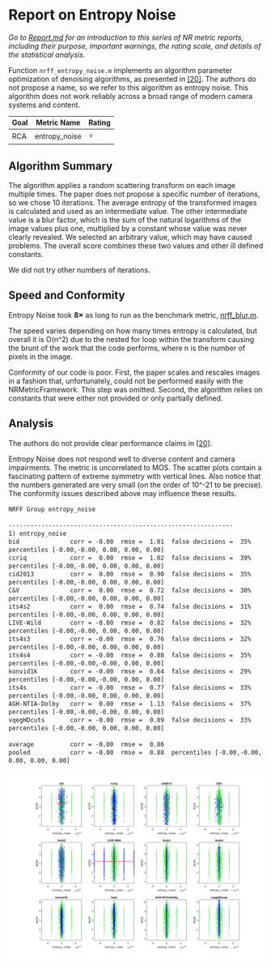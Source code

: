 # Report on Entropy Noise

_Go to [Report.md](Report.md) for an introduction to this series of NR metric reports, including their purpose, important warnings, the rating scale, and details of the statistical analysis._ 

Function `nrff_entropy_noise.m` implements an algorithm parameter optimization of denoising algorithms, as presented in [[20]](Publications.md). The authors do not propose a name, so we refer to this algorithm as entropy noise. This algorithm does not work reliably across a broad range of modern camera systems and content. 

Goal | Metric Name|Rating
-----|------------|------
RCA  | entropy_noise | :star:

## Algorithm Summary
The algorithm applies a random scattering transform on each image multiple times. The paper does not propose a specific number of iterations, so we chose 10 iterations. The average entropy of the transformed images is calculated and used as an intermediate value. The other intermediate value is a blur factor, which is the sum of the natural logarithms of the image values plus one, multiplied by a constant whose value was never clearly revealed. We selected an arbitrary value, which may have caused problems. The overall score combines these two values and other ill defined constants.

We did not try other numbers of iterations.   

## Speed and Conformity
Entropy Noise took __8×__ as long to run as the benchmark metric, [nrff_blur.m](ReportBlur.md). 

The speed varies depending on how many times entropy is calculated, but overall it is O(n^2) due to the nested for loop within the transform causing the brunt of the work that the code performs, where n is the number of pixels in the image. 

Conformity of our code is poor. First, the paper scales and rescales images in a fashion that, unfortunately, could not be performed easily with the NRMetricFramework. This step was omitted. Second, the algorithm relies on constants that were either not provided or only partially defined. 

## Analysis
The authors do not provide clear performance claims in [[20]](Publications.md). 

Entropy Noise does not respond well to diverse content and camera impairments. The metric is uncorrelated to MOS. The scatter plots contain a fascinating pattern of extreme symmetry with vertical lines. Also notice that the numbers generated are very small (on the order of 10^-21 to be precise). The conformity issues described above may influence these results. 
```
NRFF Group entropy_noise

--------------------------------------------------------------
1) entropy_noise 
bid              corr = -0.00  rmse =  1.01  false decisions =  35%  percentiles [-0.00,-0.00, 0.00, 0.00, 0.00]
ccriq            corr =  0.00  rmse =  1.02  false decisions =  39%  percentiles [-0.00,-0.00, 0.00, 0.00, 0.00]
cid2013          corr =  0.00  rmse =  0.90  false decisions =  35%  percentiles [-0.00,-0.00, 0.00, 0.00, 0.00]
C&V              corr =  0.00  rmse =  0.72  false decisions =  30%  percentiles [-0.00,-0.00, 0.00, 0.00, 0.00]
its4s2           corr =  0.00  rmse =  0.74  false decisions =  31%  percentiles [-0.00,-0.00, 0.00, 0.00, 0.00]
LIVE-Wild        corr = -0.00  rmse =  0.82  false decisions =  32%  percentiles [-0.00,-0.00, 0.00, 0.00, 0.00]
its4s3           corr = -0.00  rmse =  0.76  false decisions =  32%  percentiles [-0.00,-0.00, 0.00, 0.00, 0.00]
its4s4           corr = -0.00  rmse =  0.88  false decisions =  35%  percentiles [-0.00,-0.00,-0.00, 0.00, 0.00]
konvid1k         corr = -0.00  rmse =  0.64  false decisions =  29%  percentiles [-0.00,-0.00,-0.00, 0.00, 0.00]
its4s            corr = -0.00  rmse =  0.77  false decisions =  33%  percentiles [-0.00,-0.00, 0.00, 0.00, 0.00]
AGH-NTIA-Dolby   corr =  0.00  rmse =  1.13  false decisions =  37%  percentiles [-0.00,-0.00,-0.00, 0.00, 0.00]
vqegHDcuts       corr = -0.00  rmse =  0.89  false decisions =  33%  percentiles [-0.00,-0.00, 0.00, 0.00, 0.00]

average          corr = -0.00  rmse =  0.86
pooled           corr = -0.00  rmse =  0.88  percentiles [-0.00,-0.00, 0.00, 0.00, 0.00]

```
![](images/report_entropy_noise.png)


